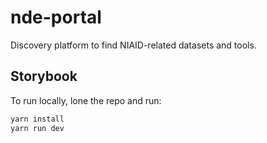 # nde-portal

Discovery platform to find NIAID-related datasets and tools.

## Storybook

To run locally, lone the repo and run:

```sh
yarn install
yarn run dev
```
